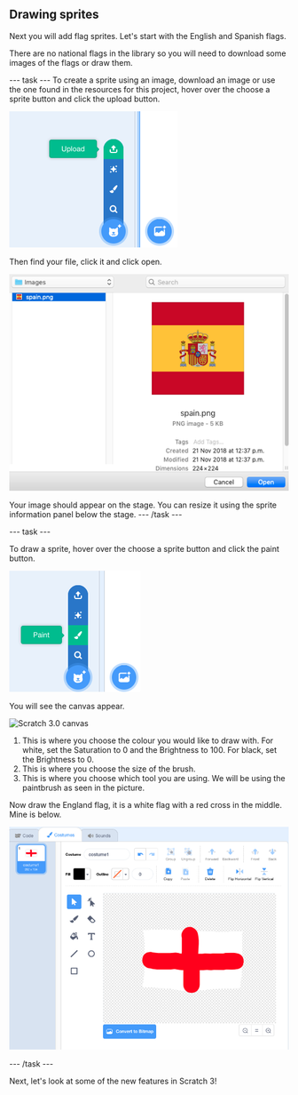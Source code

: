 ## Drawing sprites

Next you will add flag sprites. Let's start with the English and Spanish flags.

There are no national flags in the library so you will need to download some images of the flags or draw them.

--- task ---
To create a sprite using an image, download an image or use the one found in the resources for this project, hover over the choose a sprite button and click the upload button.

![Scratch 3.0 choose a sprite button - upload](images/spriteButton.png)

Then find your file, click it and click open.

![Upload an image as a sprite](images/spainScreenshot.png)

Your image should appear on the stage. You can resize it using the sprite information panel below the stage.
--- /task ---

--- task ---

To draw a sprite, hover over the choose a sprite button and click the paint button.

![Scratch 3.0 choose a sprite button - paint](images/spritePaint.png)

You will see the canvas appear.

![Scratch 3.0 canvas](images/drawSprite.png)

1. This is where you choose the colour you would like to draw with. For white, set the Saturation to 0 and the Brightness to 100. For black, set the Brightness to 0.
2. This is where you choose the size of the brush.
3. This is where you choose which tool you are using. We will be using the paintbrush as seen in the picture.

Now draw the England flag, it is a white flag with a red cross in the middle. Mine is below.

![Scratch 3.0 canvas](images/EnglandDrawing.png)

--- /task ---

Next, let's look at some of the new features in Scratch 3!